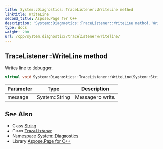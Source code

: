 ```yaml
---
title: System::Diagnostics::TraceListener::WriteLine method
linktitle: WriteLine
second_title: Aspose.Page for C++
description: 'System::Diagnostics::TraceListener::WriteLine method. Writes line to debugger in C++.'
type: docs
weight: 200
url: /cpp/system.diagnostics/tracelistener/writeline/
---
```

## TraceListener::WriteLine method


Writes line to debugger.

```cpp
virtual void System::Diagnostics::TraceListener::WriteLine(System::String message)
```


| Parameter | Type | Description |
| --- | --- | --- |
| message | System::String | Message to write. |

## See Also

* Class [String](../../../system/string/)
* Class [TraceListener](../)
* Namespace [System::Diagnostics](../../)
* Library [Aspose.Page for C++](../../../)
